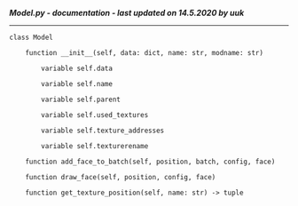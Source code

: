 ***Model.py - documentation - last updated on 14.5.2020 by uuk***
___

    class Model

        function __init__(self, data: dict, name: str, modname: str)

            variable self.data

            variable self.name

            variable self.parent

            variable self.used_textures

            variable self.texture_addresses

            variable self.texturerename

        function add_face_to_batch(self, position, batch, config, face)

        function draw_face(self, position, config, face)

        function get_texture_position(self, name: str) -> tuple